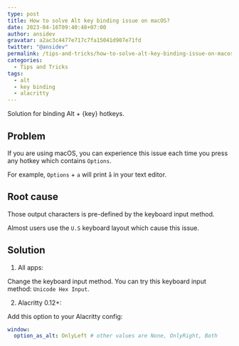 ```yaml
---
type: post
title: How to solve Alt key binding issue on macOS?
date: 2023-04-16T09:40:48+07:00
author: ansidev
gravatar: a2ac3c4477e717c7fa15041d907e71fd
twitter: "@ansidev"
permalink: /tips-and-tricks/how-to-solve-alt-key-binding-issue-on-macos
categories:
  - Tips and Tricks
tags:
  - alt
  - key binding
  - alacritty
---
```


Solution for binding Alt + {key} hotkeys.

## Problem

If you are using macOS, you can experience this issue each time you press any hotkey which contains `Options`.

For example, `Options` + `a` will print `å` in your text editor.

## Root cause

Those output characters is pre-defined by the keyboard input method.

Almost users use the `U.S` keyboard layout which cause this issue.

## Solution

1. All apps:

Change the keyboard input method. You can try this keyboard input method: `Unicode Hex Input`.

2. Alacritty 0.12+:

Add this option to your Alacritty config:

```yaml
window:
  option_as_alt: OnlyLeft # other values are None, OnlyRight, Both
```
